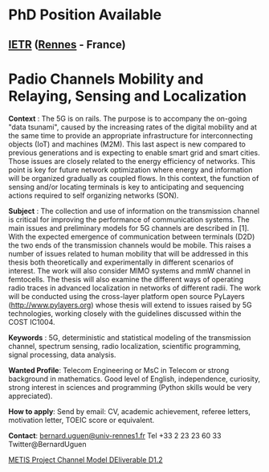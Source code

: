 PhD Position Available 
======================

[IETR](http://www.ietr.fr) ([Rennes](https://www.youtube.com/watch?v=h9WpNj3AbE0) - France) 
--------------------------------------------------------------------------------------------

Padio Channels Mobility and Relaying, Sensing and Localization
==============================================================

**Context** : The 5G is on rails. The purpose is to accompany the on-going "data tsunami", caused by the increasing rates of the digital mobility and at the same time to provide an appropriate infrastructure for interconnecting objects (IoT) and machines (M2M). This last aspect is new compared to previous generations and is expecting to enable smart grid and smart cities. Those issues are closely related to the energy efficiency of networks. This point is key for future network optimization where energy and information will be organized gradually as coupled flows. In this context, the function of sensing and/or locating terminals is key to anticipating and sequencing actions required to self organizing networks (SON).

**Subject** : The collection and use of information on the transmission channel is critical for improving the performance of communication systems. The main issues and preliminary models for 5G channels are described in [1]. With the expected emergence of communication between terminals (D2D) the two ends of the transmission channels would be mobile. This raises a number of issues related to human mobility that will be addressed in this thesis both theoretically and experimentally in different scenarios of interest. The work will also consider MIMO systems and mmW channel in femtocells. The thesis will also examine the different ways of operating radio traces in advanced localization in networks of different radii. The work will be conducted using the cross-layer platform open source PyLayers (http://www.pylayers.org) whose thesis will extend to issues raised by 5G technologies, working closely with the guidelines discussed within the COST IC1004.

**Keywords** : 5G, deterministic and statistical modeling of the transmission channel, spectrum sensing, radio localization, scientific programming, signal processing, data analysis.
 
**Wanted Profile**: Telecom Engineering or MsC in Telecom or strong background in mathematics. Good level of English, independence, curiosity, strong interest in sciences and programming (Python skills would be very appreciated).
 
**How to apply**:
Send by email: CV, academic achievement, referee letters, motivation letter, TOEIC score or equivalent. 

**Contact**: bernard.uguen@univ-rennes1.fr 
Tel +33 2 23 23 60 33
Twitter@BernardUguen


[METIS Project Channel Model DEliverable D1.2](https://www.metis2020.com/wp-content/uploads/deliverables/METIS_D1.2_v1.pdf)


